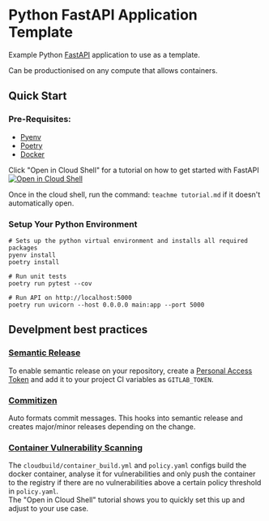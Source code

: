 # Python FastAPI Application Template

Example Python [FastAPI](https://fastapi.tiangolo.com/) application to use as a template. 

Can be productionised on any compute that allows containers.

## Quick Start
### Pre-Requisites:
- [Pyenv](https://github.com/pyenv/pyenv)
- [Poetry](https://python-poetry.org/)
- [Docker](https://www.docker.com/)

Click "Open in Cloud Shell" for a tutorial on how to get started with FastAPI  
[![Open in Cloud Shell](https://gstatic.com/cloudssh/images/open-btn.svg)](https://ssh.cloud.google.com/cloudshell/editor?cloudshell_git_repo=https://github.com/teamdatatonic/python-api-template)

Once in the cloud shell, run the command: `teachme tutorial.md` if it doesn't automatically open. 


### Setup Your Python Environment
```
# Sets up the python virtual environment and installs all required packages
pyenv install
poetry install

# Run unit tests
poetry run pytest --cov

# Run API on http://localhost:5000
poetry run uvicorn --host 0.0.0.0 main:app --port 5000
```

## Develpment best practices
### [Semantic Release](https://github.com/semantic-release/semantic-release)
To enable semantic release on your repository, create a [Personal Access Token](https://docs.gitlab.com/ee/user/profile/personal_access_tokens.html) and add it to your project CI variables as `GITLAB_TOKEN`.

### [Commitizen](https://github.com/commitizen/cz-cli)
Auto formats commit messages. This hooks into semantic release and creates major/minor releases depending on the change.

### [Container Vulnerability Scanning](https://cloud.google.com/binary-authorization/docs/creating-attestations-kritis)
The `cloudbuild/container_build.yml` and `policy.yaml` configs build the docker container, analyse it for vulnerabilities and only push the container to the registry if there are no vulnerabilities above a certain policy threshold in `policy.yaml`.  
The "Open in Cloud Shell" tutorial shows you to quickly set this up and adjust to your use case. 